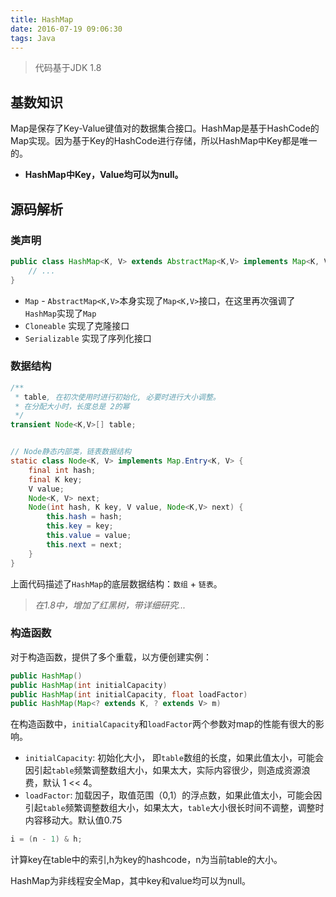 ```yaml
---
title: HashMap
date: 2016-07-19 09:06:30
tags: Java
---
```


> 代码基于JDK 1.8


## 基数知识
Map是保存了Key-Value键值对的数据集合接口。HashMap是基于HashCode的Map实现。因为基于Key的HashCode进行存储，所以HashMap中Key都是唯一的。
- **HashMap中Key，Value均可以为null。**

## 源码解析

### 类声明
```java
public class HashMap<K, V> extends AbstractMap<K,V> implements Map<K, V>, Cloneable, Serializable {
    // ...
}
```
* `Map` -  `AbstractMap<K,V>`本身实现了`Map<K,V>`接口，在这里再次强调了`HashMap`实现了`Map`
* `Cloneable`  实现了克隆接口
* `Serializable`  实现了序列化接口

### 数据结构
```java
/**
 * table, 在初次使用时进行初始化, 必要时进行大小调整。
 * 在分配大小时，长度总是 2的幂
 */
transient Node<K,V>[] table;


// Node静态内部类，链表数据结构
static class Node<K, V> implements Map.Entry<K, V> {
    final int hash;
    final K key;
    V value;
    Node<K, V> next;
    Node(int hash, K key, V value, Node<K,V> next) {
        this.hash = hash;
        this.key = key;
        this.value = value;
        this.next = next;
    }
}
```


上面代码描述了`HashMap`的底层数据结构：`数组` + `链表`。 
>*在1.8中，增加了红黑树，带详细研究...*

### 构造函数
对于构造函数，提供了多个重载，以方便创建实例：
```java
public HashMap()
public HashMap(int initialCapacity)
public HashMap(int initialCapacity, float loadFactor)
public HashMap(Map<? extends K, ? extends V> m)
```
在构造函数中，`initialCapacity`和`loadFactor`两个参数对map的性能有很大的影响。
* `initialCapacity`: 初始化大小， 即`table`数组的长度，如果此值太小，可能会因引起`table`频繁调整数组大小，如果太大，实际内容很少，则造成资源浪费，默认 1 << 4。
* `loadFactor`: 加载因子，取值范围（0,1）的浮点数，如果此值太小，可能会因引起`table`频繁调整数组大小，如果太大，`table`大小很长时间不调整，调整时内容移动大。默认值0.75

```java
i = (n - 1) & h;
```
计算key在table中的索引,h为key的hashcode，n为当前table的大小。

HashMap为非线程安全Map，其中key和value均可以为null。